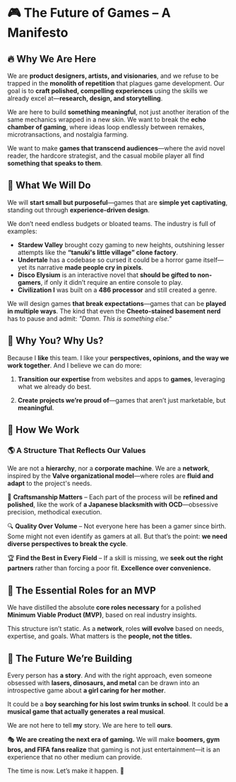 # 🎮 The Future of Games – A Manifesto

## 🔥 **Why We Are Here**

We are **product designers, artists, and visionaries**, and we refuse to be trapped in the **monolith of repetition** that plagues game development. Our goal is to **craft polished, compelling experiences** using the skills we already excel at—**research, design, and storytelling**.

We are here to build **something meaningful**, not just another iteration of the same mechanics wrapped in a new skin. We want to break the **echo chamber of gaming**, where ideas loop endlessly between remakes, microtransactions, and nostalgia farming.

We want to make **games that transcend audiences**—where the avid novel reader, the hardcore strategist, and the casual mobile player all find **something that speaks to them**.


## 🚀 **What We Will Do**

We will **start small but purposeful**—games that are **simple yet captivating**, standing out through **experience-driven design**.

We don’t need endless budgets or bloated teams. The industry is full of examples:

- **Stardew Valley** brought cozy gaming to new heights, outshining lesser attempts like the **“tanuki's little village” clone factory**.
- **Undertale** has a codebase so cursed it could be a horror game itself—yet its narrative **made people cry in pixels**.
- **Disco Elysium** is an interactive novel that **should be gifted to non-gamers**, if only it didn’t require an entire console to play.
- **Civilization I** was built on a **486 processor** and still created a genre.

We will design games **that break expectations**—games that can be **played in multiple ways**. The kind that even the **Cheeto-stained basement nerd** has to pause and admit: *"Damn. This is something else."*



## 🤝 **Why You? Why Us?**

Because I **like** this team. I like your **perspectives, opinions, and the way we work together**. And I believe we can do more:

1. **Transition our expertise** from websites and apps to **games**, leveraging what we already do best.

2. **Create projects we’re proud of**—games that aren’t just marketable, but **meaningful**.



## 🔄 **How We Work**

### 🌎 A Structure That Reflects Our Values

We are not a **hierarchy**, nor a **corporate machine**. We are a **network**, inspired by the **Valve organizational model**—where roles are **fluid and adapt** to the project's needs.

🔧 **Craftsmanship Matters** – Each part of the process will be **refined and polished**, like the work of **a Japanese blacksmith with OCD**—obsessive precision, methodical execution.

🔍 **Quality Over Volume** – Not everyone here has been a gamer since birth. Some might not even identify as gamers at all. But that’s the point: **we need diverse perspectives to break the cycle**.

🏆 **Find the Best in Every Field** – If a skill is missing, we **seek out the right partners** rather than forcing a poor fit. **Excellence over convenience.**



## 🔧 **The Essential Roles for an MVP**

We have distilled the absolute **core roles necessary** for a polished **Minimum Viable Product (MVP)**, based on real industry insights.

This structure isn’t static. As a **network**, roles **will evolve** based on needs, expertise, and goals. What matters is the **people, not the titles.**



## 🔮 **The Future We’re Building**

Every person has **a story**. And with the right approach, even someone obsessed with **lasers, dinosaurs, and metal** can be drawn into an introspective game about **a girl caring for her mother**.

It could be a **boy searching for his lost swim trunks in school**.
It could be **a musical game that actually generates a real musical**.

We are not here to tell **my** story.
We are here to tell **ours**.

🎭 **We are creating the next era of gaming.**
We will make **boomers, gym bros, and FIFA fans realize** that gaming is not just entertainment—it is an experience that no other medium can provide.

The time is now. Let’s make it happen. 🚀
